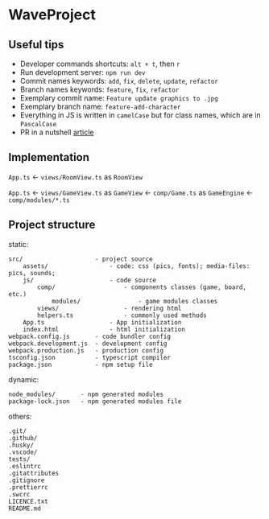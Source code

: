 # WaveProject

## Useful tips
- Developer commands shortcuts: `alt + t`, then `r`
- Run development server: `npm run dev`
- Commit names keywords: `add`, `fix`, `delete`, `update`, `refactor`
- Branch names keywords: `feature`, `fix`, `refactor`
- Exemplary commit name: `Feature update graphics to .jpg`
- Exemplary branch name: `feature-add-character`
- Everything in JS is written in `camelCase` but for class names, which are in `PascalCase`
- PR in a nutshell [article](https://namingconvention.org/git/pull-request-naming.html)

## Implementation
`App.ts` <- `views/RoomView.ts` as `RoomView`

`App.ts` <- `views/GameView.ts` as `GameView` <- `comp/Game.ts` as `GameEngine` <- `comp/modules/*.ts`

## Project structure
static:

    src/                    - project source
        assets/                 - code: css (pics, fonts); media-files: pics, sounds;
        js/                     - code source
            comp/                   - components classes (game, board, etc.)
                modules/                - game modules classes
            views/                  - rendering html
            helpers.ts              - commonly used methods
        App.ts                  - App initialization
        index.html              - html initialization
    webpack.config.js       - code bundler config
    webpack.development.js  - development config
    webpack.production.js   - production config
    tsconfig.json           - typescript compiler
    package.json            - npm setup file

dynamic:

    node_modules/       - npm generated modules
    package-lock.json   - npm generated modules file

others:

    .git/
    .github/
    .husky/
    .vscode/
    tests/
    .eslintrc
    .gitattributes
    .gitignore
    .prettierrc
    .swcrc
    LICENCE.txt
    README.md
    